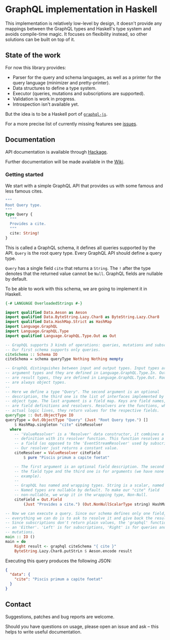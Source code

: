# GraphQL implementation in Haskell

This implementation is relatively low-level by design, it doesn't provide any
mappings between the GraphQL types and Haskell's type system and avoids
compile-time magic. It focuses on flexibility instead, so other solutions can
be built on top of it.

## State of the work

For now this library provides:

- Parser for the query and schema languages, as well as a printer for the query
  language (minimizer and pretty-printer).
- Data structures to define a type system.
- Executor (queries, mutations and subscriptions are supported).
- Validation is work in progress.
- Introspection isn't available yet.

But the idea is to be a Haskell port of
[`graphql-js`](https://github.com/graphql/graphql-js).

For a more precise list of currently missing features see
[issues](https://www.caraus.tech/projects/pub-graphql/issues).

## Documentation

API documentation is available through
[Hackage](https://hackage.haskell.org/package/graphql).

Further documentation will be made available in the
[Wiki](https://www.caraus.tech/projects/pub-graphql/wiki).

### Getting started

We start with a simple GraphQL API that provides us with some famous and less
famous cites.

```graphql
"""
Root Query type.
"""
type Query {
  """
  Provides a cite.
  """
  cite: String!
}
```

This is called a GraphQL schema, it defines all queries supported by the API.
`Query` is the root query type. Every GraphQL API should define a query type.

`Query` has a single field `cite` that returns a `String`. The `!` after the
type denotes that the returned value cannot be `Null`. GraphQL fields are
nullable by default.

To be able to work with this schema, we are going to implement it in Haskell.

```haskell
{-# LANGUAGE OverloadedStrings #-}

import qualified Data.Aeson as Aeson
import qualified Data.ByteString.Lazy.Char8 as ByteString.Lazy.Char8
import qualified Data.HashMap.Strict as HashMap
import Language.GraphQL
import Language.GraphQL.Type
import qualified Language.GraphQL.Type.Out as Out

-- GraphQL supports 3 kinds of operations: queries, mutations and subscriptions.
-- Our first schema supports only queries.
citeSchema :: Schema IO
citeSchema = schema queryType Nothing Nothing mempty

-- GraphQL distinguishes between input and output types. Input types are field
-- argument types and they are defined in Language.GraphQL.Type.In. Output types
-- are result types, they are defined in Language.GraphQL.Type.Out. Root types
-- are always object types.
--
-- Here we define a type "Query". The second argument is an optional
-- description, the third one is the list of interfaces implemented by the
-- object type. The last argument is a field map. Keys are field names, values
-- are field definitions and resolvers. Resolvers are the functions, where the
-- actual logic lives, they return values for the respective fields.
queryType :: Out.ObjectType IO
queryType = Out.ObjectType "Query" (Just "Root Query type.") []
    $ HashMap.singleton "cite" citeResolver
  where
    -- 'ValueResolver' is a 'Resolver' data constructor, it combines a field
    -- definition with its resolver function. This function resolves a value for
    -- a field (as opposed to the 'EventStreamResolver' used by subscriptions).
    -- Our resolver just returns a constant value.
    citeResolver = ValueResolver citeField
        $ pure "Piscis primum a capite foetat"

    -- The first argument is an optional field description. The second one is
    -- the field type and the third one is for arguments (we have none in this
    -- example).
    --
    -- GraphQL has named and wrapping types. String is a scalar, named type.
    -- Named types are nullable by default. To make our "cite" field
    -- non-nullable, we wrap it in the wrapping type, Non-Null.
    citeField = Out.Field
        (Just "Provides a cite.") (Out.NonNullScalarType string) HashMap.empty

-- Now we can execute a query. Since our schema defines only one field,
-- everything we can do is to ask to resolve it and give back the result.
-- Since subscriptions don't return plain values, the 'graphql' function returns
-- an 'Either'. 'Left' is for subscriptions, 'Right' is for queries and
-- mutations.
main :: IO ()
main = do
    Right result <- graphql citeSchema "{ cite }"
    ByteString.Lazy.Char8.putStrLn $ Aeson.encode result
```

Executing this query produces the following JSON:

```json
{
  "data": {
    "cite": "Piscis primum a capite foetat"
  }
}
```

## Contact

Suggestions, patches and bug reports are welcome.

Should you have questions on usage, please open an issue and ask – this helps
to write useful documentation.
